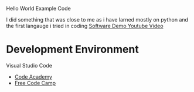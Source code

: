 Hello World Example Code 

I did something that was close to me as i have larned mostly on python and the first langauge i tried in coding 
[Software Demo Youtube Video ](https://youtu.be/5XkDJbWnEMc)

# Development Environment



Visual Studio Code 


* [Code Academy ](https://www.codecademy.com/learn)
* [Free Code Camp](https://www.freecodecamp.org/learn/) 
